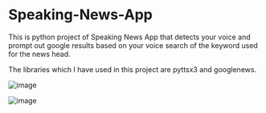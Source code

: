 # Speaking-News-App

This is python project of Speaking News App that detects your voice and prompt out google results based on your voice search of the keyword used for the news head.

The libraries which I have used in this project are pyttsx3 and googlenews.

![image](https://user-images.githubusercontent.com/83708248/160283263-0e815b8d-4863-4a7f-8c3f-1c55794c28f0.png)

![image](https://user-images.githubusercontent.com/83708248/160283201-4be4634f-a25f-4e55-9f38-62669874ea85.png)


